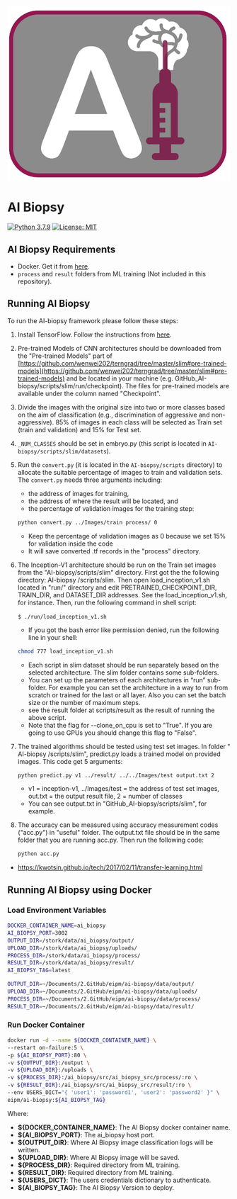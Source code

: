 ![AI Biopsy Logo](docs/images/logo.png)

# AI Biopsy

[![Python 3.7.9](https://img.shields.io/badge/python-3.7.9-blue.svg)](https://www.python.org/downloads/release/python-379/) [![License: MIT](https://img.shields.io/badge/License-MIT-yellow.svg)](https://opensource.org/licenses/MIT)

## AI Biopsy Requirements

- Docker. Get it from [here](https://www.docker.com/).
- `process` and `result` folders from ML training (Not included in this repository).

## Running AI Biopsy

To run the AI-biopsy framework please follow these steps:

1. Install TensorFlow. Follow the instructions from [here](https://www.tensorflow.org/install/).

2. Pre-trained Models of CNN architectures should be downloaded from the "Pre-trained Models" part of [https://github.com/wenwei202/terngrad/tree/master/slim#pre-trained-models](https://github.com/wenwei202/terngrad/tree/master/slim#pre-trained-models) and be located in your machine (e.g. GitHub_AI-biopsy/scripts/slim/run/checkpoint). The files for pre-trained models are available under the column named "Checkpoint".

3. Divide the images with the original size into two or more classes based on the aim of classification (e.g., discrimination of aggressive and non-aggressive). 85% of images in each class will be selected as Train set (train and validation) and 15% for Test set.

4. `_NUM_CLASSES` should be set in embryo.py (this script is located in `AI-biopsy/scripts/slim/datasets`).

5. Run the `convert.py` (it is located in the `AI-biopsy/scripts` directory) to allocate the suitable percentage of images to train and validation sets. The `convert.py` needs three arguments including:
    - the address of images for training,
    - the address of where the result will be located, and
    - the percentage of validation images for the training step:

    ```bash
    python convert.py ../Images/train process/ 0
    ```

    - Keep the percentage of validation images as 0 because we set 15% for validation inside the code
    - It will save converted .tf records in the "process" directory.

6. The Inception-V1 architecture should be run on the Train set images from the "AI-biopsy/scripts/slim" directory. First got the the following directory: AI-biopsy /scripts/slim. Then open load_inception_v1.sh located in "run/" directory and edit PRETRAINED_CHECKPOINT_DIR, TRAIN_DIR, and DATASET_DIR addresses. See the load_inception_v1.sh, for instance. Then, run the following command in shell script:

    `$ ./run/load_inception_v1.sh`

    - If you got the bash error like permission denied, run the following line in your shell:  

    ```bash
    chmod 777 load_inception_v1.sh
    ```

    - Each script in slim dataset should be run separately based on the selected architecture. The slim folder contains some sub-folders.
    - You can set up the parameters of each architectures in “run” sub-folder. For example you can set the architecture in a way to run from scratch or trained for the last or all layer. Also you can set the batch size or the number of maximum steps.
    - see the result folder at scripts/result as the result of running the above script.
    - Note that the flag for --clone_on_cpu is set to "True". If you are going to use GPUs you should change this flag to "False".

7. The trained algorithms should be tested using test set images. In folder " AI-biopsy /scripts/slim", predict.py loads a trained model on provided images. This code get 5 arguments:

    ```bash
    python predict.py v1 ../result/ ../../Images/test output.txt 2
    ```

    - v1 = inception-v1, ../Images/test = the address of test set images, out.txt = the output result file, 2 = number of classes
    - You can see output.txt in "GitHub_AI-biopsy/scripts/slim", for example.

8. The accuracy can be measured using accuracy measurement codes ("acc.py") in "useful" folder. The output.txt file should be in the same folder that you are running acc.py. Then run the following code:

    ```bash
    python acc.py
    ```

* https://kwotsin.github.io/tech/2017/02/11/transfer-learning.html

## Running AI Biopsy using Docker

### Load Environment Variables

```bash
DOCKER_CONTAINER_NAME=ai_biopsy
AI_BIOPSY_PORT=3002
OUTPUT_DIR=/stork/data/ai_biopsy/output/
UPLOAD_DIR=/stork/data/ai_biopsy/uploads/
PROCESS_DIR=/stork/data/ai_biopsy/process/
RESULT_DIR=/stork/data/ai_biopsy/result/
AI_BIOPSY_TAG=latest
```

```bash
OUTPUT_DIR=~/Documents/2.GitHub/eipm/ai-biopsy/data/output/
UPLOAD_DIR=~/Documents/2.GitHub/eipm/ai-biopsy/data/uploads/
PROCESS_DIR=~/Documents/2.GitHub/eipm/ai-biopsy/data/process/
RESULT_DIR=~/Documents/2.GitHub/eipm/ai-biopsy/data/result/
```

### Run Docker Container

```bash
docker run -d --name ${DOCKER_CONTAINER_NAME} \
--restart on-failure:5 \
-p ${AI_BIOPSY_PORT}:80 \
-v ${OUTPUT_DIR}:/output \
-v ${UPLOAD_DIR}:/uploads \
-v ${PROCESS_DIR}:/ai_biopsy/src/ai_biopsy_src/process/:ro \
-v ${RESULT_DIR}:/ai_biopsy/src/ai_biopsy_src/result/:ro \
--env USERS_DICT="{ 'user1': 'password1', 'user2': 'password2' }" \
eipm/ai-biopsy:${AI_BIOPSY_TAG}
```

Where:

- **${DOCKER_CONTAINER_NAME}**: The AI Biopsy docker container name.
- **${AI_BIOPSY_PORT}**: The ai_biopsy host port.
- **${OUTPUT_DIR}**: Where AI Biopsy image classification logs will be written.
- **${UPLOAD_DIR}**: Where AI Biopsy image will be saved.
- **${PROCESS_DIR}**: Required directory from ML training.
- **${RESULT_DIR}**: Required directory from ML training.
- **${USERS_DICT}**: The users credentials dictionary to authenticate.
- **${AI_BIOPSY_TAG}**: The AI Biopsy Version to deploy.
